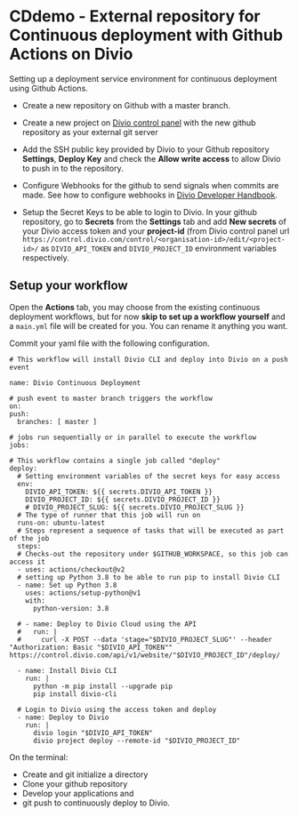 # CDdemo - External repository for Continuous deployment with Github Actions on Divio

Setting up a deployment service environment for continuous deployment using Github Actions.
 
* Create a new repository on Github with a master branch.

* Create a new project on [Divio control panel](https://control.divio.com/control/) with the new github repository as your external git server 

* Add the SSH public key provided by Divio to your Github repository **Settings**, **Deploy Key** and check the **Allow write access** to allow Divio to push in to the repository.

* Configure Webhooks for the github to send signals when commits are made. See how to configure webhooks in [Divio Developer Handbook](https://docs.divio.com/en/latest/how-to/resources-configure-git/#configure-a-webhook-for-the-git-repository).

* Setup the Secret Keys to be able to login to Divio. In your github repository, go to **Secrets** from the **Settings** tab and add **New secrets** of your Divio access token and your **project-id** (from Divio control panel url `https://control.divio.com/control/<organisation-id>/edit/<project-id>/` as `DIVIO_API_TOKEN` and `DIVIO_PROJECT_ID` environment variables respectively.

Setup your workflow
-------------------
Open the **Actions** tab, you may choose from the existing continuous deployment workflows, but for now **skip to set up a workflow yourself** and a `main.yml` file will be created for you. You can rename it anything you want. 

Commit your yaml file with the following configuration.

    # This workflow will install Divio CLI and deploy into Divio on a push event
    
    name: Divio Continuous Deployment
    
    # push event to master branch triggers the workflow
    on:
    push:
      branches: [ master ]
    
    # jobs run sequentially or in parallel to execute the workflow
    jobs:
    
    # This workflow contains a single job called "deploy"
    deploy:
      # Setting environment variables of the secret keys for easy access
      env:
        DIVIO_API_TOKEN: ${{ secrets.DIVIO_API_TOKEN }}
        DIVIO_PROJECT_ID: ${{ secrets.DIVIO_PROJECT_ID }}  
        # DIVIO_PROJECT_SLUG: ${{ secrets.DIVIO_PROJECT_SLUG }}
      # The type of runner that this job will run on
      runs-on: ubuntu-latest
      # Steps represent a sequence of tasks that will be executed as part of the job
      steps:
      # Checks-out the repository under $GITHUB_WORKSPACE, so this job can access it
      - uses: actions/checkout@v2
      # setting up Python 3.8 to be able to run pip to install Divio CLI
      - name: Set up Python 3.8
        uses: actions/setup-python@v1
        with:
          python-version: 3.8
    
      # - name: Deploy to Divio Cloud using the API
      #   run: |
      #     curl -X POST --data 'stage="$DIVIO_PROJECT_SLUG"' --header "Authorization: Basic "$DIVIO_API_TOKEN"" https://control.divio.com/api/v1/website/"$DIVIO_PROJECT_ID"/deploy/
  
      - name: Install Divio CLI
        run: |
          python -m pip install --upgrade pip
          pip install divio-cli
  
      # Login to Divio using the access token and deploy
      - name: Deploy to Divio
        run: |
          divio login "$DIVIO_API_TOKEN"
          divio project deploy --remote-id "$DIVIO_PROJECT_ID"


On the terminal: 
* Create and git initialize a directory 
* Clone your github repository
* Develop your applications and 
* git push to continuously deploy to Divio.
